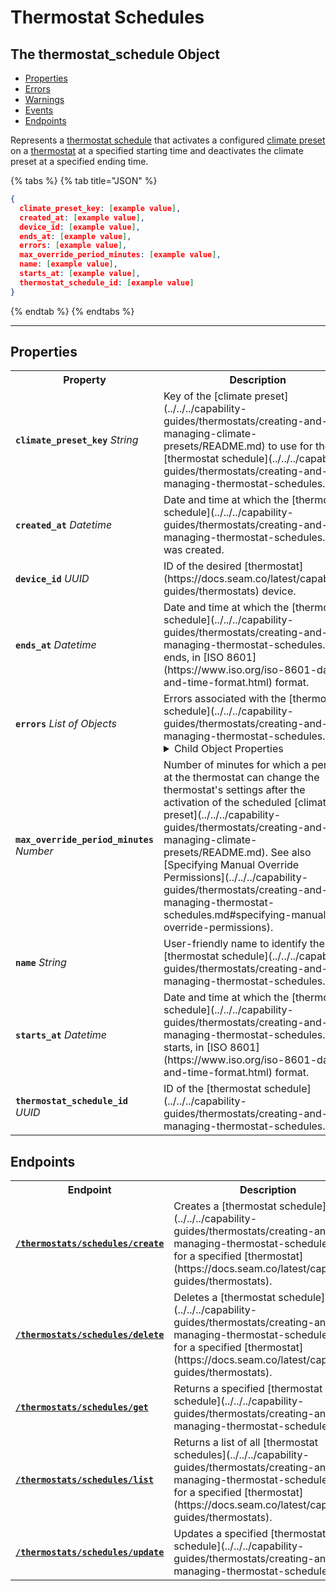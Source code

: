 # Thermostat Schedules

## The thermostat_schedule Object

- [Properties](./#properties)
- [Errors](./#errors)
- [Warnings](./#warnings)
- [Events](./#events)
- [Endpoints](./#endpoints)


Represents a [thermostat schedule](../../../capability-guides/thermostats/creating-and-managing-thermostat-schedules.md) that activates a configured [climate preset](../../../capability-guides/thermostats/creating-and-managing-climate-presets/README.md) on a [thermostat](https://docs.seam.co/latest/capability-guides/thermostats) at a specified starting time and deactivates the climate preset at a specified ending time.

{% tabs %}
{% tab title="JSON" %}
```json
{
  climate_preset_key: [example value],
  created_at: [example value],
  device_id: [example value],
  ends_at: [example value],
  errors: [example value],
  max_override_period_minutes: [example value],
  name: [example value],
  starts_at: [example value],
  thermostat_schedule_id: [example value]
}
```
{% endtab %}
{% endtabs %}

---

## Properties

<table>
<tr><th width="250">Property</th><th>Description</th></tr>
<tr><td><strong><code>climate_preset_key</code></strong> <i>String</i></td>
<td>
Key of the [climate preset](../../../capability-guides/thermostats/creating-and-managing-climate-presets/README.md) to use for the [thermostat schedule](../../../capability-guides/thermostats/creating-and-managing-thermostat-schedules.md).


</td></tr>

<tr><td><strong><code>created_at</code></strong> <i>Datetime</i></td>
<td>
Date and time at which the [thermostat schedule](../../../capability-guides/thermostats/creating-and-managing-thermostat-schedules.md) was created.


</td></tr>

<tr><td><strong><code>device_id</code></strong> <i>UUID</i></td>
<td>
ID of the desired [thermostat](https://docs.seam.co/latest/capability-guides/thermostats) device.


</td></tr>

<tr><td><strong><code>ends_at</code></strong> <i>Datetime</i></td>
<td>
Date and time at which the [thermostat schedule](../../../capability-guides/thermostats/creating-and-managing-thermostat-schedules.md) ends, in [ISO 8601](https://www.iso.org/iso-8601-date-and-time-format.html) format.


</td></tr>

<tr><td><strong><code>errors</code></strong> <i>List</i> <i>of Objects</i></td>
<td>
Errors associated with the [thermostat schedule](../../../capability-guides/thermostats/creating-and-managing-thermostat-schedules.md).

<details>

<summary>Child Object Properties</summary>

- <strong><code>error_code</code></strong> <i>String</i>

  Unique identifier of the type of error. Enables quick recognition and categorization of the issue.



- <strong><code>message</code></strong> <i>String</i>

  Detailed description of the error. Provides insights into the issue and potentially how to rectify it.


</details>


</td></tr>

<tr><td><strong><code>max_override_period_minutes</code></strong> <i>Number</i></td>
<td>
Number of minutes for which a person at the thermostat can change the thermostat's settings after the activation of the scheduled [climate preset](../../../capability-guides/thermostats/creating-and-managing-climate-presets/README.md). See also [Specifying Manual Override Permissions](../../../capability-guides/thermostats/creating-and-managing-thermostat-schedules.md#specifying-manual-override-permissions).


</td></tr>

<tr><td><strong><code>name</code></strong> <i>String</i></td>
<td>
User-friendly name to identify the [thermostat schedule](../../../capability-guides/thermostats/creating-and-managing-thermostat-schedules.md).


</td></tr>

<tr><td><strong><code>starts_at</code></strong> <i>Datetime</i></td>
<td>
Date and time at which the [thermostat schedule](../../../capability-guides/thermostats/creating-and-managing-thermostat-schedules.md) starts, in [ISO 8601](https://www.iso.org/iso-8601-date-and-time-format.html) format.


</td></tr>

<tr><td><strong><code>thermostat_schedule_id</code></strong> <i>UUID</i></td>
<td>
ID of the [thermostat schedule](../../../capability-guides/thermostats/creating-and-managing-thermostat-schedules.md).


</td></tr>

</table>
</table>

## Endpoints

<table>
<tr><th width="250">Endpoint</th><th>Description</th></tr>

<tr><td><a href="./create.md"><strong><code>/thermostats/schedules/create</code></strong></a></td>

<td>Creates a [thermostat schedule](../../../capability-guides/thermostats/creating-and-managing-thermostat-schedules.md) for a specified [thermostat](https://docs.seam.co/latest/capability-guides/thermostats).</td></tr>


<tr><td><a href="./delete.md"><strong><code>/thermostats/schedules/delete</code></strong></a></td>

<td>Deletes a [thermostat schedule](../../../capability-guides/thermostats/creating-and-managing-thermostat-schedules.md) for a specified [thermostat](https://docs.seam.co/latest/capability-guides/thermostats).</td></tr>


<tr><td><a href="./get.md"><strong><code>/thermostats/schedules/get</code></strong></a></td>

<td>Returns a specified [thermostat schedule](../../../capability-guides/thermostats/creating-and-managing-thermostat-schedules.md).</td></tr>


<tr><td><a href="./list.md"><strong><code>/thermostats/schedules/list</code></strong></a></td>

<td>Returns a list of all [thermostat schedules](../../../capability-guides/thermostats/creating-and-managing-thermostat-schedules.md) for a specified [thermostat](https://docs.seam.co/latest/capability-guides/thermostats).</td></tr>


<tr><td><a href="./update.md"><strong><code>/thermostats/schedules/update</code></strong></a></td>

<td>Updates a specified [thermostat schedule](../../../capability-guides/thermostats/creating-and-managing-thermostat-schedules.md).</td></tr>

</table>
